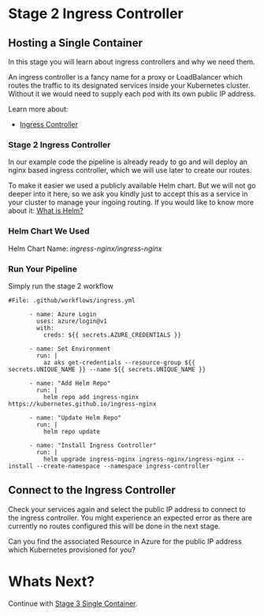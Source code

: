 # Stage 2 Ingress Controller

## Hosting a Single Container
In this stage you will learn about ingress controllers and why we need them.

An ingress controller is a fancy name for a proxy or LoadBalancer which routes the traffic to its designated services inside your Kubernetes cluster. Without it we would need to supply each pod with its own public IP address.

Learn more about:
- [Ingress Controller](https://www.nginx.com/resources/glossary/kubernetes-ingress-controller/)

### Stage 2 Ingress Controller
In our example code the pipeline is already ready to go and will deploy an nginx based ingress controller, which we will use later to create our routes.

To make it easier we used a publicly available Helm chart. But we will not go deeper into it here, so we ask you kindly just to accept this as a service in your cluster to manage your ingoing routing. If you would like to know more about it: [What is Helm?](https://helm.sh/)

### Helm Chart We Used
Helm Chart Name: *ingress-nginx/ingress-nginx*

### Run Your Pipeline
Simply run the stage 2 workflow

`#File: .github/workflows/ingress.yml`
```
      - name: Azure Login
        uses: azure/login@v1
        with:
          creds: ${{ secrets.AZURE_CREDENTIALS }}

      - name: Set Environment
        run: |
          az aks get-credentials --resource-group ${{ secrets.UNIQUE_NAME }} --name ${{ secrets.UNIQUE_NAME }}

      - name: "Add Helm Repo"
        run: | 
          helm repo add ingress-nginx https://kubernetes.github.io/ingress-nginx
      
      - name: "Update Helm Repo"
        run: | 
          helm repo update

      - name: "Install Ingress Controller"
        run: |
          helm upgrade ingress-nginx ingress-nginx/ingress-nginx --install --create-namespace --namespace ingress-controller      
```
## Connect to the Ingress Controller
Check your services again and select the public IP address to connect to the ingress controller. You might experience an expected error as there are currently no routes configured this will be done in the next stage.

Can you find the associated Resource in Azure for the public IP address which Kubernetes provisioned for you?

# Whats Next?
Continue with [Stage 3 Single Container](06_Stage_3_SingleContainer.md).